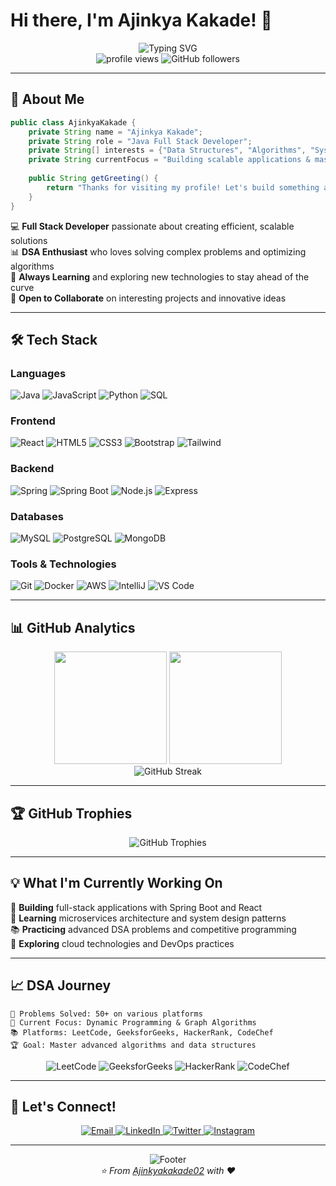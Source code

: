 # Hi there, I'm Ajinkya Kakade! 👋

<div align="center">
  <img src="https://readme-typing-svg.herokuapp.com?font=Fira+Code&size=30&pause=1000&color=36BCF7FF&center=true&vCenter=true&width=600&lines=Java+Full+Stack+Developer;DSA+Enthusiast;Problem+Solver;Code+Craftsman" alt="Typing SVG" />
</div>

<div align="center">
  <img src="https://komarev.com/ghpvc/?username=Ajinkyakakade02&label=Profile%20views&color=0e75b6&style=flat" alt="profile views" />
  <img src="https://img.shields.io/github/followers/Ajinkyakakade02?label=Followers&style=social" alt="GitHub followers" />
</div>

---

## 🚀 About Me

```java
public class AjinkyaKakade {
    private String name = "Ajinkya Kakade";
    private String role = "Java Full Stack Developer";
    private String[] interests = {"Data Structures", "Algorithms", "System Design", "Web Development"};
    private String currentFocus = "Building scalable applications & mastering DSA";
    
    public String getGreeting() {
        return "Thanks for visiting my profile! Let's build something amazing together 🚀";
    }
}
```

💻 **Full Stack Developer** passionate about creating efficient, scalable solutions  
📊 **DSA Enthusiast** who loves solving complex problems and optimizing algorithms  
🎯 **Always Learning** and exploring new technologies to stay ahead of the curve  
🤝 **Open to Collaborate** on interesting projects and innovative ideas  

---

## 🛠️ Tech Stack

### **Languages**
<p>
  <img src="https://img.shields.io/badge/Java-ED8B00?style=for-the-badge&logo=openjdk&logoColor=white" alt="Java"/>
  <img src="https://img.shields.io/badge/JavaScript-F7DF1E?style=for-the-badge&logo=javascript&logoColor=black" alt="JavaScript"/>
  <img src="https://img.shields.io/badge/Python-3776AB?style=for-the-badge&logo=python&logoColor=white" alt="Python"/>
  <img src="https://img.shields.io/badge/SQL-336791?style=for-the-badge&logo=postgresql&logoColor=white" alt="SQL"/>
</p>

### **Frontend**
<p>
  <img src="https://img.shields.io/badge/React-20232A?style=for-the-badge&logo=react&logoColor=61DAFB" alt="React"/>
  <img src="https://img.shields.io/badge/HTML5-E34F26?style=for-the-badge&logo=html5&logoColor=white" alt="HTML5"/>
  <img src="https://img.shields.io/badge/CSS3-1572B6?style=for-the-badge&logo=css3&logoColor=white" alt="CSS3"/>
  <img src="https://img.shields.io/badge/Bootstrap-563D7C?style=for-the-badge&logo=bootstrap&logoColor=white" alt="Bootstrap"/>
  <img src="https://img.shields.io/badge/Tailwind_CSS-38B2AC?style=for-the-badge&logo=tailwind-css&logoColor=white" alt="Tailwind"/>
</p>

### **Backend**
<p>
  <img src="https://img.shields.io/badge/Spring-6DB33F?style=for-the-badge&logo=spring&logoColor=white" alt="Spring"/>
  <img src="https://img.shields.io/badge/Spring_Boot-6DB33F?style=for-the-badge&logo=spring-boot&logoColor=white" alt="Spring Boot"/>
  <img src="https://img.shields.io/badge/Node.js-43853D?style=for-the-badge&logo=node.js&logoColor=white" alt="Node.js"/>
  <img src="https://img.shields.io/badge/Express.js-404D59?style=for-the-badge&logo=express&logoColor=white" alt="Express"/>
</p>

### **Databases**
<p>
  <img src="https://img.shields.io/badge/MySQL-005C84?style=for-the-badge&logo=mysql&logoColor=white" alt="MySQL"/>
  <img src="https://img.shields.io/badge/PostgreSQL-316192?style=for-the-badge&logo=postgresql&logoColor=white" alt="PostgreSQL"/>
  <img src="https://img.shields.io/badge/MongoDB-4EA94B?style=for-the-badge&logo=mongodb&logoColor=white" alt="MongoDB"/>
</p>

### **Tools & Technologies**
<p>
  <img src="https://img.shields.io/badge/Git-F05032?style=for-the-badge&logo=git&logoColor=white" alt="Git"/>
  <img src="https://img.shields.io/badge/Docker-2496ED?style=for-the-badge&logo=docker&logoColor=white" alt="Docker"/>
  <img src="https://img.shields.io/badge/AWS-232F3E?style=for-the-badge&logo=amazon-aws&logoColor=white" alt="AWS"/>
  <img src="https://img.shields.io/badge/IntelliJ_IDEA-000000.svg?style=for-the-badge&logo=intellij-idea&logoColor=white" alt="IntelliJ"/>
  <img src="https://img.shields.io/badge/VS_Code-007ACC?style=for-the-badge&logo=visual-studio-code&logoColor=white" alt="VS Code"/>
</p>

---

## 📊 GitHub Analytics

<div align="center">
  <img height="180em" src="https://github-readme-stats.vercel.app/api?username=Ajinkyakakade02&show_icons=true&theme=tokyonight&include_all_commits=true&count_private=true"/>
  <img height="180em" src="https://github-readme-stats.vercel.app/api/top-langs/?username=Ajinkyakakade02&layout=compact&langs_count=8&theme=tokyonight"/>
</div>

<div align="center">
  <img src="https://github-readme-streak-stats.herokuapp.com/?user=Ajinkyakakade02&theme=tokyonight" alt="GitHub Streak"/>
</div>
<!-- 
<div align="center">
  <img src="https://github-readme-activity-graph.vercel.app/graph?username=Ajinkyakakade02&theme=tokyo-night&hide_border=true" alt="Activity Graph"/>
</div> -->

---

## 🏆 GitHub Trophies
<div align="center">
  <img src="https://github-profile-trophy.vercel.app/?username=Ajinkyakakade02&theme=tokyonight&no-frame=true&row=1&column=6" alt="GitHub Trophies"/>
</div>

---

## 💡 What I'm Currently Working On

🔭 **Building** full-stack applications with Spring Boot and React  
🌱 **Learning** microservices architecture and system design patterns  
📚 **Practicing** advanced DSA problems and competitive programming  
🎯 **Exploring** cloud technologies and DevOps practices  

---

## 📈 DSA Journey

```
🏅 Problems Solved: 50+ on various platforms
🎯 Current Focus: Dynamic Programming & Graph Algorithms  
📚 Platforms: LeetCode, GeeksforGeeks, HackerRank, CodeChef
🏆 Goal: Master advanced algorithms and data structures
```

<div align="center">
  <img src="https://img.shields.io/badge/LeetCode-FFA116?style=for-the-badge&logo=leetcode&logoColor=white" alt="LeetCode"/>
  <img src="https://img.shields.io/badge/GeeksforGeeks-298D46?style=for-the-badge&logo=geeksforgeeks&logoColor=white" alt="GeeksforGeeks"/>
  <img src="https://img.shields.io/badge/HackerRank-2EC866?style=for-the-badge&logo=hackerrank&logoColor=white" alt="HackerRank"/>
  <img src="https://img.shields.io/badge/CodeChef-5B4638?style=for-the-badge&logo=codechef&logoColor=white" alt="CodeChef"/>
</div>

---

## 🤝 Let's Connect!

<div align="center">
  <a href="mailto:your.email@gmail.com">
    <img src="https://img.shields.io/badge/Email-D14836?style=for-the-badge&logo=gmail&logoColor=white" alt="Email"/>
  </a>
  <a href="https://linkedin.com/in/your-linkedin">
    <img src="https://img.shields.io/badge/LinkedIn-0077B5?style=for-the-badge&logo=linkedin&logoColor=white" alt="LinkedIn"/>
  </a>
  <a href="https://twitter.com/your-twitter">
    <img src="https://img.shields.io/badge/Twitter-1DA1F2?style=for-the-badge&logo=twitter&logoColor=white" alt="Twitter"/>
  </a>
  <a href="https://instagram.com/your-instagram">
    <img src="https://img.shields.io/badge/Instagram-E4405F?style=for-the-badge&logo=instagram&logoColor=white" alt="Instagram"/>
  </a>
</div>

---

<div align="center">
  <img src="https://capsule-render.vercel.app/api?type=waving&color=gradient&height=100&section=footer" alt="Footer"/>
</div>

<div align="center">
  <i>⭐️ From <a href="https://github.com/Ajinkyakakade02">Ajinkyakakade02</a> with ❤️</i>
</div>

